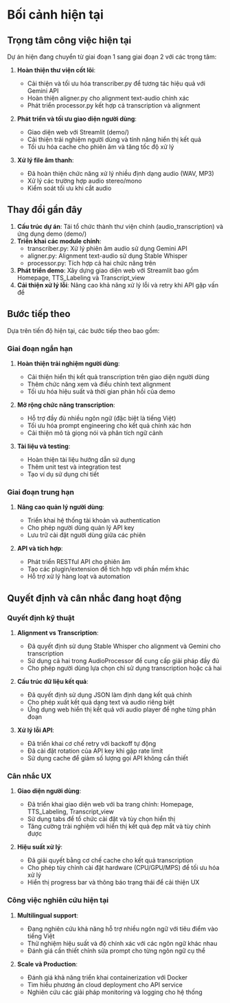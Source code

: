 # Bối cảnh hiện tại

## Trọng tâm công việc hiện tại
Dự án hiện đang chuyển từ giai đoạn 1 sang giai đoạn 2 với các trọng tâm:

1. **Hoàn thiện thư viện cốt lõi**:
   - Cải thiện và tối ưu hóa transcriber.py để tương tác hiệu quả với Gemini API
   - Hoàn thiện aligner.py cho alignment text-audio chính xác
   - Phát triển processor.py kết hợp cả transcription và alignment

2. **Phát triển và tối ưu giao diện người dùng**:
   - Giao diện web với Streamlit (demo/)
   - Cải thiện trải nghiệm người dùng và tính năng hiển thị kết quả
   - Tối ưu hóa cache cho phiên âm và tăng tốc độ xử lý

3. **Xử lý file âm thanh**:
   - Đã hoàn thiện chức năng xử lý nhiều định dạng audio (WAV, MP3)
   - Xử lý các trường hợp audio stereo/mono
   - Kiểm soát tối ưu khi cắt audio

## Thay đổi gần đây
1. **Cấu trúc dự án**: Tái tổ chức thành thư viện chính (audio_transcription) và ứng dụng demo (demo/)
2. **Triển khai các module chính**:
   - transcriber.py: Xử lý phiên âm audio sử dụng Gemini API
   - aligner.py: Alignment text-audio sử dụng Stable Whisper
   - processor.py: Tích hợp cả hai chức năng trên
3. **Phát triển demo**: Xây dựng giao diện web với Streamlit bao gồm Homepage, TTS_Labeling và Transcript_view
4. **Cải thiện xử lý lỗi**: Nâng cao khả năng xử lý lỗi và retry khi API gặp vấn đề

## Bước tiếp theo
Dựa trên tiến độ hiện tại, các bước tiếp theo bao gồm:

### Giai đoạn ngắn hạn
1. **Hoàn thiện trải nghiệm người dùng**:
   - Cải thiện hiển thị kết quả transcription trên giao diện người dùng
   - Thêm chức năng xem và điều chỉnh text alignment
   - Tối ưu hóa hiệu suất và thời gian phản hồi của demo

2. **Mở rộng chức năng transcription**:
   - Hỗ trợ đầy đủ nhiều ngôn ngữ (đặc biệt là tiếng Việt)
   - Tối ưu hóa prompt engineering cho kết quả chính xác hơn
   - Cải thiện mô tả giọng nói và phân tích ngữ cảnh

3. **Tài liệu và testing**:
   - Hoàn thiện tài liệu hướng dẫn sử dụng
   - Thêm unit test và integration test
   - Tạo ví dụ sử dụng chi tiết

### Giai đoạn trung hạn
1. **Nâng cao quản lý người dùng**:
   - Triển khai hệ thống tài khoản và authentication
   - Cho phép người dùng quản lý API key
   - Lưu trữ cài đặt người dùng giữa các phiên

2. **API và tích hợp**:
   - Phát triển RESTful API cho phiên âm
   - Tạo các plugin/extension để tích hợp với phần mềm khác
   - Hỗ trợ xử lý hàng loạt và automation

## Quyết định và cân nhắc đang hoạt động

### Quyết định kỹ thuật
1. **Alignment vs Transcription**:
   - Đã quyết định sử dụng Stable Whisper cho alignment và Gemini cho transcription
   - Sử dụng cả hai trong AudioProcessor để cung cấp giải pháp đầy đủ
   - Cho phép người dùng lựa chọn chỉ sử dụng transcription hoặc cả hai

2. **Cấu trúc dữ liệu kết quả**:
   - Đã quyết định sử dụng JSON làm định dạng kết quả chính
   - Cho phép xuất kết quả dạng text và audio riêng biệt
   - Ứng dụng web hiển thị kết quả với audio player để nghe từng phân đoạn

3. **Xử lý lỗi API**:
   - Đã triển khai cơ chế retry với backoff tự động
   - Đã cài đặt rotation của API key khi gặp rate limit
   - Sử dụng cache để giảm số lượng gọi API không cần thiết

### Cân nhắc UX
1. **Giao diện người dùng**:
   - Đã triển khai giao diện web với ba trang chính: Homepage, TTS_Labeling, Transcript_view
   - Sử dụng tabs để tổ chức cài đặt và tùy chọn hiển thị
   - Tăng cường trải nghiệm với hiển thị kết quả đẹp mắt và tùy chỉnh được

2. **Hiệu suất xử lý**:
   - Đã giải quyết bằng cơ chế cache cho kết quả transcription
   - Cho phép tùy chỉnh cài đặt hardware (CPU/GPU/MPS) để tối ưu hóa xử lý
   - Hiển thị progress bar và thông báo trạng thái để cải thiện UX

### Công việc nghiên cứu hiện tại
1. **Multilingual support**:
   - Đang nghiên cứu khả năng hỗ trợ nhiều ngôn ngữ với tiêu điểm vào tiếng Việt
   - Thử nghiệm hiệu suất và độ chính xác với các ngôn ngữ khác nhau
   - Đánh giá cần thiết chỉnh sửa prompt cho từng ngôn ngữ cụ thể

2. **Scale và Production**:
   - Đánh giá khả năng triển khai containerization với Docker
   - Tìm hiểu phương án cloud deployment cho API service
   - Nghiên cứu các giải pháp monitoring và logging cho hệ thống
